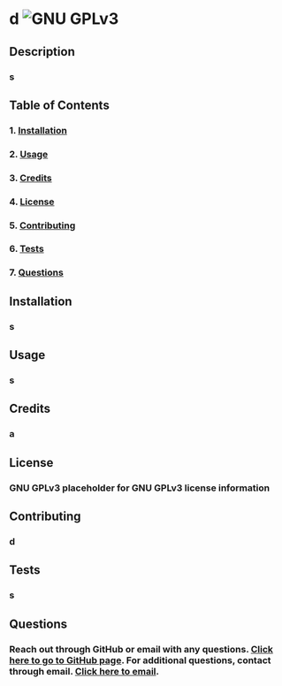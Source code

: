 # d ![GNU GPLv3](https://img.shields.io/badge/License-GPLv3-blue.svg)

  ## Description
  ### s
  
  ## Table of Contents 
  ### 1. [Installation](#Installation)
  ### 2. [Usage](#Usage)
  ### 3. [Credits](#Credits)
  ### 4. [License](#License)
  ### 5. [Contributing](#Contributing)
  ### 6. [Tests](#Tests)
  ### 7. [Questions](#Questions)

  ## Installation
  ### s

  ## Usage
  ### s

  ## Credits
  ### a

  ## License
  ### GNU GPLv3  placeholder for GNU GPLv3 license information

  ## Contributing
  ### d

  ## Tests
  ### s

  ## Questions 
  ### Reach out through GitHub or email with any questions. [Click here to go to GitHub page](https://github.com/d). For additional questions, contact through email. [Click here to email](mailto:f). 
